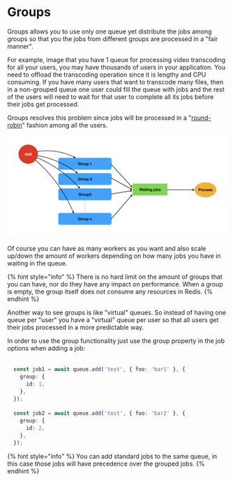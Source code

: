 # Groups

Groups allows you to use only one queue yet distribute the jobs among groups so that you the jobs from different groups are processed in a "fair manner".&#x20;

For example, image that you have 1 queue for processing video transcoding for all your users, you may have thousands of users in your application. You need to offload the transcoding operation since it is lengthy and CPU consuming. If you have many users that want to transcode many files, then in a non-grouped queue one user could fill the queue with jobs and the rest of the users will need to wait for that user to complete all its jobs before their jobs get processed.

Groups resolves this problem since jobs will be processed in a "[round-robin](https://en.wikipedia.org/wiki/Round-robin\_item\_allocation)" fashion among all the users.&#x20;

![](<../.gitbook/assets/image (1).png>)

Of course you can have as many workers as you want and also scale up/down the amount of workers depending on how many jobs you have in waiting in the queue.

{% hint style="info" %}
There is no hard limit on the amount of groups that you can have, nor do they have any impact on performance. When a group is empty, the group itself does not consume any resources in Redis.
{% endhint %}

Another way to see groups is like "virtual" queues. So instead of having one queue per "user" you have a "virtual" queue per user so that all users get their jobs processed in a more predictable way.

In order to use the group functionality just use the group property in the job options when adding a job:

```typescript

  const job1 = await queue.add('test', { foo: 'bar1' }, {
    group: {
      id: 1,
    },
  });
  
  const job2 = await queue.add('test', { foo: 'bar2' }, {
    group: {
      id: 2,
    },
  });

```

{% hint style="info" %}
You can add standard jobs to the same queue, in this case those jobs will have precedence over the grouped jobs.
{% endhint %}

